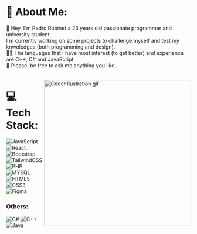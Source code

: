 # 💫 About Me:
👋 Hey, I´m Pedro Robinet a 23 years old passionate programmer and university student.<br>I´m currently working on some projects to challenge myself and test my knwoledges (both programming and design).<br>👨‍💻 The languages that I have most interest (to get better) and experience are C++, C# and JavaScript<br>💬 Please, be free to ask me anything you like.<br><br>

<img align="right" alt="Coder Ilustration gif" width= "400" src="https://i.pinimg.com/originals/e4/26/70/e426702edf874b181aced1e2fa5c6cde.gif">

# 💻 Tech Stack:
![JavaScript](https://img.shields.io/badge/javascript-%235e5204.svg?style=for-the-badge&logo=javascript&logoColor=%23F7DF1E) ![React](https://img.shields.io/badge/react-%2320232a.svg?style=for-the-badge&logo=react&logoColor=%2361DAFB) ![Bootstrap](https://img.shields.io/badge/bootstrap-%23563D7C.svg?style=for-the-badge&logo=bootstrap&logoColor=white) ![TailwindCSS](https://img.shields.io/badge/tailwindcss-%23563D7C.svg?style=for-the-badge&logo=tailwindcss&logoColor=white)  ![PHP](https://img.shields.io/badge/php-%23FF0505.svg?style=for-the-badge&logo=php&logoColor=white) ![MYSQL](https://img.shields.io/badge/mysql-%23FF0505.svg?style=for-the-badge&logo=mysql&logoColor=white) ![HTML5](https://img.shields.io/badge/html5-%23E34F26.svg?style=for-the-badge&logo=html5&logoColor=white) ![CSS3](https://img.shields.io/badge/css3-%231572B6.svg?style=for-the-badge&logo=css3&logoColor=white) ![Figma](https://img.shields.io/badge/figma-%231572B6.svg?style=for-the-badge&logo=figma&logoColor=white) 
### Others: 
![C#](https://img.shields.io/badge/c%23-%23323330.svg?style=for-the-badge&logo=c-sharp&logoColor=white) ![C++](https://img.shields.io/badge/c++-%23323330.svg?style=for-the-badge&logo=c%2B%2B&logoColor=white)  ![Java](https://img.shields.io/badge/java-%23323330.svg?style=for-the-badge&logo=java&logoColor=white)    
